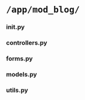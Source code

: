 # `/app/mod_blog/`

### __init__.py

### controllers.py

### forms.py

### models.py

### utils.py

